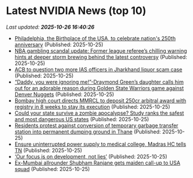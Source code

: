 # Latest NVIDIA News (top 10)
_Last updated: **2025-10-26 16:40:26**_

- [Philadelphia, the Birthplace of the USA, to celebrate nation's 250th anniversary](https://timesofindia.indiatimes.com/life-style/travel/destinations/philadelphia-the-birthplace-of-the-usa-to-celebrate-nations-250th-anniversary/articleshow/124809902.cms) (Published: 2025-10-25)
- [NBA gambling scandal update: Former league referee’s chilling warning hints at deeper storm brewing behind the latest controversy](https://timesofindia.indiatimes.com/sports/nba/top-stories/nba-gambling-scandal-update-former-league-referees-chilling-warning-hints-at-deeper-storm-brewing-behind-the-latest-controversy/articleshow/124808602.cms) (Published: 2025-10-25)
- [ACB to question two more IAS officers in Jharkhand liquor scam case](https://timesofindia.indiatimes.com/city/ranchi/acb-to-question-two-more-ias-officers-in-jharkhand-liquor-scam-case/articleshow/124805352.cms) (Published: 2025-10-25)
- [“Daddy, you were ignoring me!”-Draymond Green’s daughter calls him out for an adorable reason during Golden State Warriors game against Denver Nuggets](https://timesofindia.indiatimes.com/sports/nba/top-stories/daddy-you-were-ignoring-me-draymond-greens-daughter-calls-him-out-for-an-adorable-reason-during-golden-state-warriors-game-against-denver-nuggets/articleshow/124809777.cms) (Published: 2025-10-25)
- [Bombay high court directs MMRCL to deposit 250cr arbitral award with registry in 8 weeks to stay its execution](https://timesofindia.indiatimes.com/city/mumbai/bombay-high-court-directs-mmrcl-to-deposit-250cr-arbitral-award-with-registry-in-8-weeks-to-stay-its-execution/articleshow/124809792.cms) (Published: 2025-10-25)
- [Could your state survive a zombie apocalypse? Study ranks the safest and most dangerous US states](https://timesofindia.indiatimes.com/etimes/trending/could-your-state-survive-a-zombie-apocalypse-study-ranks-the-safest-and-most-dangerous-us-states/articleshow/124808995.cms) (Published: 2025-10-25)
- [Residents protest against conversion of temporary garbage transfer station into permanent dumping ground in Thane](https://timesofindia.indiatimes.com/city/mumbai/residents-protest-against-conversion-of-temporary-garbage-transfer-station-into-permanent-dumping-ground-in-thane/articleshow/124809602.cms) (Published: 2025-10-25)
- [Ensure uninterrupted power supply to medical college, Madras HC tells TN](https://timesofindia.indiatimes.com/city/chennai/ensure-uninterrupted-power-supply-to-medical-college-madras-hc-tells-tn/articleshow/124809489.cms) (Published: 2025-10-25)
- [‘Our focus is on development, not lies’](https://timesofindia.indiatimes.com/city/patna/our-focus-is-on-development-not-lies/articleshow/124809452.cms) (Published: 2025-10-25)
- [Ex-Mumbai allrounder Shubham Ranjane gets maiden call-up to USA squad](https://timesofindia.indiatimes.com/sports/cricket/news/ex-mumbai-allrounder-shubham-ranjane-gets-maiden-call-up-to-usa-squad/articleshow/124809341.cms) (Published: 2025-10-25)
